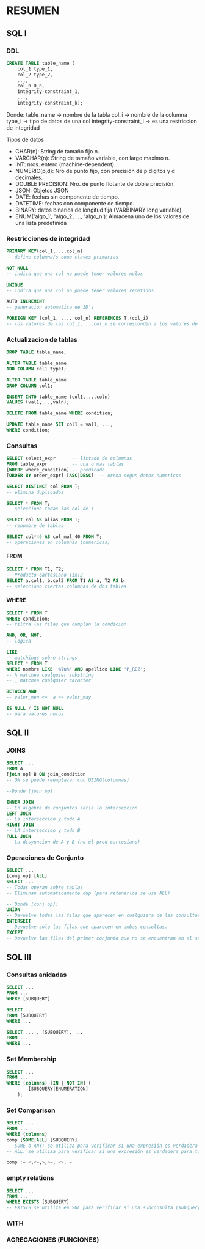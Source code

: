 # RESUMEN 

## SQL I

### DDL

```sql
CREATE TABLE table_name (
    col_1 type_1,
    col_2 type_2,
    ...,
    col_n D_n,
    integrity-constraint_1,
    ...,
    integrity-constraint_k);
```  
Donde:
table_name -> nombre de la tabla
col_i -> nombre de la columna
type_i -> tipo de datos de una col
integrity-constraint_i -> es una restriccion de integridad  

Tipos de datos
- CHAR(n):  String de tamaño fijo n.
- VARCHAR(n): String de tamaño variable, con largo maximo n.
- INT:  nros. entero (machine-dependent).
- NUMERIC(p,d):  Nro de punto fijo, con precisión de p digitos y d decimales.
- DOUBLE PRECISION: Nro. de punto flotante de doble precisión.
- JSON: Objetos JSON 
- DATE: fechas sin componente de tiempo.
- DATETIME: fechas con componente de tiempo.
- BINARY: datos binarios de longitud fija (VARBINARY long variable)
- ENUM('algo_1', 'algo_2', ..., 'algo_n'): Almacena uno de los valores de una lista predefinida

### Restricciones de integridad

```sql
PRIMARY KEY(col_1,...,col_n)
-- define columna/s como claves primarias

NOT NULL
-- indica que una col no puede tener valores nulos

UNIQUE
-- indica que una col no puede tener valores repetidos

AUTO INCREMENT
-- generacion automatica de ID's
```

```sql
FOREIGN KEY (col_1, ..., col_n) REFERENCES T.(col_i)
-- los valores de las col_1,...,col_n se corresponden a los valores de la col_i de la tabla T 
```

### Actualizacion de tablas

```sql
DROP TABLE table_name;

ALTER TABLE table_name 
ADD COLUMN col1 type1;

ALTER TABLE table_name 
DROP COLUMN col1;

INSERT INTO table_name (col1,...,coln) 
VALUES (val1,...,valn);

DELETE FROM table_name WHERE condition;

UPDATE table_name SET col1 = val1, ..., 
WHERE condition;
```

### Consultas

```sql
SELECT select_expr      -- listado de columnas
FROM table_expr         -- una o mas tablas
[WHERE where_condition] -- predicado
[ORDER BY order_expr] [ASC|DESC]  -- orena segun datos numericos 

SELECT DISTINCT col FROM T;
-- elimina duplicados

SELECT * FROM T;
-- selecciona todas las col de T

SELECT col AS alias FROM T;
-- renombre de tablas

SELECT col*40 AS col_mul_40 FROM T;
-- operaciones en columnas (numericas)
```  

#### FROM
```sql
SELECT * FROM T1, T2;
-- Producto cartesiano T1xT2
SELECT a.col1, b.col3 FROM T1 AS a, T2 AS b 
-- selecciono ciertas columnas de dos tablas 
```  

#### WHERE
```sql
SELECT * FROM T
WHERE condicion;
-- filtra las filas que cumplan la condicion

AND, OR, NOT.
-- logica

LIKE
-- matchings sobre strings
SELECT * FROM T
WHERE nombre LIKE '%lu%' AND apellido LIKE 'P_REZ';
-- % matchea cualquier substring
-- _ matchea cualquier caracter

BETWEEN AND
-- valor_men <=  a <= valor_may 

IS NULL / IS NOT NULL
-- para valores nulos
```

## SQL II

### JOINS
```sql
SELECT ... 
FROM A 
[join op] B ON join_condition
-- ON se puede reemplazar con USING(columnas)

--Donde [join op]:

INNER JOIN
-- En algebra de conjuntos seria la interseccion
LEFT JOIN
-- La interseccion y todo A
RIGHT JOIN
-- LA interseccion y todo B
FULL JOIN
-- La disyuncion de A y B (no el prod cartesiano)
```

### Operaciones de Conjunto
```sql
SELECT ...
[conj op] [ALL]
SELECT ...
-- Todas operan sobre tablas
-- Eliminan automaticamente dup (para retenerlos se usa ALL)

-- Donde [conj op]:
UNION 
-- Devuelve todas las filas que aparecen en cualquiera de las consultas combinadas. 
INTERSECT
-- Devuelve solo las filas que aparecen en ambas consultas.
EXCEPT
-- Devuelve las filas del primer conjunto que no se encuentran en el segundo.

```

## SQL III

### Consultas anidadas

```sql
SELECT ...
FROM ...
WHERE [SUBQUERY]

SELECT ...
FROM [SUBQUERY]
WHERE ...

SELECT ... , [SUBQUERY], ...
FROM ...
WHERE ...
```

### Set Membership
```sql
SELECT ...
FROM ...
WHERE (columns) [IN | NOT IN] (
        [SUBQUERY|ENUMERATION]
    );
```

### Set Comparison

```sql
SELECT ...
FROM ...
WHERE (columns) 
comp [SOME|ALL] [SUBQUERY]
-- SOME o ANY: se utiliza para verificar si una expresión es verdadera para al menos un valor en el conjunto devuelto por la subconsulta.
-- ALL: se utiliza para verificar si una expresión es verdadera para todos los valores en el conjunto devuelto por la subconsulta.

comp := <,<=,>,>=, <>, =
```

### empty relations
```sql
SELECT ...
FROM ...
WHERE EXISTS [SUBQUERY]
-- EXISTS se utiliza en SQL para verificar si una subconsulta (subquery) devuelve algún resultado o al menos una fila. En otras palabras, se usa para determinar si existe al menos un registro que cumple ciertas condiciones especificadas en una subconsulta.
```

### WITH

### AGREGACIONES (FUNCIONES)
